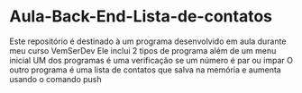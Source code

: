 # Aula-Back-End-Lista-de-contatos
Este repositório é destinado à um programa desenvolvido em aula durante meu curso VemSerDev
Ele inclui 2 tipos de programa além de um menu inicial
UM dos programas é uma verificação se um número é par ou impar
O outro programa é uma lista de contatos que salva na memória e aumenta usando o comando push
